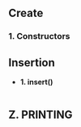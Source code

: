 ## Create
### 1. Constructors


## Insertion
- **1. insert()**
```c++

```

## Z. PRINTING
```c++

```
